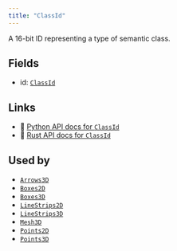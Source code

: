 ```yaml
---
title: "ClassId"
---
```


A 16-bit ID representing a type of semantic class.

## Fields

* id: [`ClassId`](../datatypes/class_id.md)

## Links
 * 🐍 [Python API docs for `ClassId`](https://ref.rerun.io/docs/python/nightly/common/components#rerun.components.ClassId)
 * 🦀 [Rust API docs for `ClassId`](https://docs.rs/rerun/0.9.0-alpha.10/rerun/components/struct.ClassId.html)


## Used by

* [`Arrows3D`](../archetypes/arrows3d.md)
* [`Boxes2D`](../archetypes/boxes2d.md)
* [`Boxes3D`](../archetypes/boxes3d.md)
* [`LineStrips2D`](../archetypes/line_strips2d.md)
* [`LineStrips3D`](../archetypes/line_strips3d.md)
* [`Mesh3D`](../archetypes/mesh3d.md)
* [`Points2D`](../archetypes/points2d.md)
* [`Points3D`](../archetypes/points3d.md)
